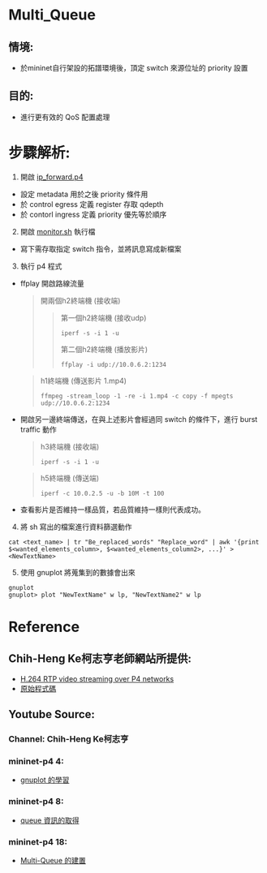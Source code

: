 # Multi_Queue
## 情境:
* 於mininet自行架設的拓譜環境後，頂定 switch 來源位址的 priority 設置
## 目的: 
* 進行更有效的 QoS 配置處理


# 步驟解析:
1. 開啟 [ip_forward.p4](https://github.com/Twentyone-NCU/Multi_Queue/blob/main/ip_forward.p4)
* 設定 metadata 用於之後 priority 條件用
* 於 control egress 定義 register 存取 qdepth
* 於 contorl ingress 定義 priority 優先等於順序

2. 開啟 [monitor.sh](https://github.com/Twentyone-NCU/Multi_Queue/blob/main/monitor_qlens3h3s4.sh) 執行檔
* 寫下需存取指定 switch 指令，並將訊息寫成新檔案

3. 執行 p4 程式
* ffplay 開啟路線流量
  >開兩個h2終端機 (接收端)
  >>第一個h2終端機 (接收udp)
  >>```shell
  >>iperf -s -i 1 -u
  >>```
  >>第二個h2終端機 (播放影片)
  >>```shell
  >>ffplay -i udp://10.0.6.2:1234
  >>```
  
  >h1終端機 (傳送影片  1.mp4)
  >```shell
  >ffmpeg -stream_loop -1 -re -i 1.mp4 -c copy -f mpegts udp://10.0.6.2:1234
  >```
  
* 開啟另一邊終端傳送，在與上述影片會經過同 switch 的條件下，進行 burst traffic 動作
  >h3終端機 (接收端)
  >```shell
  >iperf -s -i 1 -u
  >```
  
  >h5終端機 (傳送端)
  >```shell
  >iperf -c 10.0.2.5 -u -b 10M -t 100
  >```
  
* 查看影片是否維持一樣品質，若品質維持一樣則代表成功。

4. 將 sh 寫出的檔案進行資料篩選動作
```shell
cat <text_name> | tr "Be_replaced_words" "Replace_word" | awk '{print $<wanted_elements_column>, $<wanted_elements_column2>, ...}' > <NewTextName>
```

5. 使用 gnuplot 將蒐集到的數據會出來
```shell
gnuplot
gnuplot> plot "NewTextName" w lp, "NewTextName2" w lp
```

# Reference

## Chih-Heng Ke柯志亨老師網站所提供:
* [H.264 RTP video streaming over P4 networks](http://csie.nqu.edu.tw/smallko/sdn/p4_rtp_h264.htm)
* [原始程式碼](https://www.dropbox.com/sh/9qzkarvkwehgn9q/AACd0tdvpSJj0qu9Y1EjD3rHa/p4-utils-example/p4_queue_video?dl=0&subfolder_nav_tracking=1)
## Youtube Source:
### Channel: Chih-Heng Ke柯志亨
### mininet-p4 4:
* [gnuplot 的學習](https://youtu.be/zzSksWCpu5M)
### mininet-p4 8:
* [queue 資訊的取得](https://youtu.be/lRn9A-im0ws)
### mininet-p4 18:
* [Multi-Queue 的建置](https://youtu.be/4pFAD9R9M0k)
